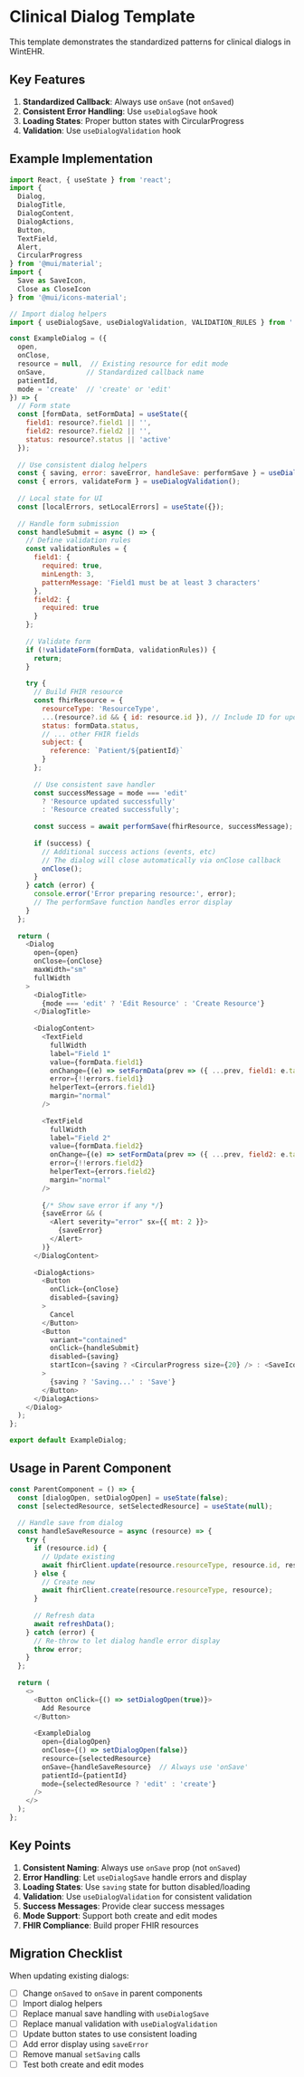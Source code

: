 # Clinical Dialog Template

This template demonstrates the standardized patterns for clinical dialogs in WintEHR.

## Key Features

1. **Standardized Callback**: Always use `onSave` (not `onSaved`)
2. **Consistent Error Handling**: Use `useDialogSave` hook
3. **Loading States**: Proper button states with CircularProgress
4. **Validation**: Use `useDialogValidation` hook

## Example Implementation

```javascript
import React, { useState } from 'react';
import {
  Dialog,
  DialogTitle,
  DialogContent,
  DialogActions,
  Button,
  TextField,
  Alert,
  CircularProgress
} from '@mui/material';
import {
  Save as SaveIcon,
  Close as CloseIcon
} from '@mui/icons-material';

// Import dialog helpers
import { useDialogSave, useDialogValidation, VALIDATION_RULES } from './utils/dialogHelpers';

const ExampleDialog = ({
  open,
  onClose,
  resource = null,  // Existing resource for edit mode
  onSave,          // Standardized callback name
  patientId,
  mode = 'create'  // 'create' or 'edit'
}) => {
  // Form state
  const [formData, setFormData] = useState({
    field1: resource?.field1 || '',
    field2: resource?.field2 || '',
    status: resource?.status || 'active'
  });
  
  // Use consistent dialog helpers
  const { saving, error: saveError, handleSave: performSave } = useDialogSave(onSave, null);
  const { errors, validateForm } = useDialogValidation();
  
  // Local state for UI
  const [localErrors, setLocalErrors] = useState({});
  
  // Handle form submission
  const handleSubmit = async () => {
    // Define validation rules
    const validationRules = {
      field1: {
        required: true,
        minLength: 3,
        patternMessage: 'Field1 must be at least 3 characters'
      },
      field2: {
        required: true
      }
    };
    
    // Validate form
    if (!validateForm(formData, validationRules)) {
      return;
    }
    
    try {
      // Build FHIR resource
      const fhirResource = {
        resourceType: 'ResourceType',
        ...(resource?.id && { id: resource.id }), // Include ID for updates
        status: formData.status,
        // ... other FHIR fields
        subject: {
          reference: `Patient/${patientId}`
        }
      };
      
      // Use consistent save handler
      const successMessage = mode === 'edit' 
        ? 'Resource updated successfully' 
        : 'Resource created successfully';
      
      const success = await performSave(fhirResource, successMessage);
      
      if (success) {
        // Additional success actions (events, etc)
        // The dialog will close automatically via onClose callback
        onClose();
      }
    } catch (error) {
      console.error('Error preparing resource:', error);
      // The performSave function handles error display
    }
  };
  
  return (
    <Dialog 
      open={open} 
      onClose={onClose}
      maxWidth="sm"
      fullWidth
    >
      <DialogTitle>
        {mode === 'edit' ? 'Edit Resource' : 'Create Resource'}
      </DialogTitle>
      
      <DialogContent>
        <TextField
          fullWidth
          label="Field 1"
          value={formData.field1}
          onChange={(e) => setFormData(prev => ({ ...prev, field1: e.target.value }))}
          error={!!errors.field1}
          helperText={errors.field1}
          margin="normal"
        />
        
        <TextField
          fullWidth
          label="Field 2"
          value={formData.field2}
          onChange={(e) => setFormData(prev => ({ ...prev, field2: e.target.value }))}
          error={!!errors.field2}
          helperText={errors.field2}
          margin="normal"
        />
        
        {/* Show save error if any */}
        {saveError && (
          <Alert severity="error" sx={{ mt: 2 }}>
            {saveError}
          </Alert>
        )}
      </DialogContent>
      
      <DialogActions>
        <Button 
          onClick={onClose} 
          disabled={saving}
        >
          Cancel
        </Button>
        <Button
          variant="contained"
          onClick={handleSubmit}
          disabled={saving}
          startIcon={saving ? <CircularProgress size={20} /> : <SaveIcon />}
        >
          {saving ? 'Saving...' : 'Save'}
        </Button>
      </DialogActions>
    </Dialog>
  );
};

export default ExampleDialog;
```

## Usage in Parent Component

```javascript
const ParentComponent = () => {
  const [dialogOpen, setDialogOpen] = useState(false);
  const [selectedResource, setSelectedResource] = useState(null);
  
  // Handle save from dialog
  const handleSaveResource = async (resource) => {
    try {
      if (resource.id) {
        // Update existing
        await fhirClient.update(resource.resourceType, resource.id, resource);
      } else {
        // Create new
        await fhirClient.create(resource.resourceType, resource);
      }
      
      // Refresh data
      await refreshData();
    } catch (error) {
      // Re-throw to let dialog handle error display
      throw error;
    }
  };
  
  return (
    <>
      <Button onClick={() => setDialogOpen(true)}>
        Add Resource
      </Button>
      
      <ExampleDialog
        open={dialogOpen}
        onClose={() => setDialogOpen(false)}
        resource={selectedResource}
        onSave={handleSaveResource}  // Always use 'onSave'
        patientId={patientId}
        mode={selectedResource ? 'edit' : 'create'}
      />
    </>
  );
};
```

## Key Points

1. **Consistent Naming**: Always use `onSave` prop (not `onSaved`)
2. **Error Handling**: Let `useDialogSave` handle errors and display
3. **Loading States**: Use `saving` state for button disabled/loading
4. **Validation**: Use `useDialogValidation` for consistent validation
5. **Success Messages**: Provide clear success messages
6. **Mode Support**: Support both create and edit modes
7. **FHIR Compliance**: Build proper FHIR resources

## Migration Checklist

When updating existing dialogs:

- [ ] Change `onSaved` to `onSave` in parent components
- [ ] Import dialog helpers
- [ ] Replace manual save handling with `useDialogSave`
- [ ] Replace manual validation with `useDialogValidation`
- [ ] Update button states to use consistent loading
- [ ] Add error display using `saveError`
- [ ] Remove manual `setSaving` calls
- [ ] Test both create and edit modes